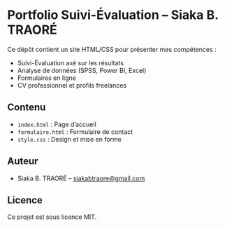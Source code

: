 # Portfolio Suivi-Évaluation – Siaka B. TRAORÉ

Ce dépôt contient un site HTML/CSS pour présenter mes compétences :
- Suivi-Évaluation axé sur les résultats
- Analyse de données (SPSS, Power BI, Excel)
- Formulaires en ligne
- CV professionnel et profils freelances

## Contenu
- `index.html` : Page d’accueil
- `formulaire.html` : Formulaire de contact
- `style.css` : Design et mise en forme

## Auteur
- Siaka B. TRAORÉ – [siakabtraore@gmail.com](mailto:siakabtraore@gmail.com)

## Licence
Ce projet est sous licence MIT.
